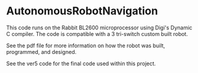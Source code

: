 # AutonomousRobotNavigation
This code runs on the Rabbit BL2600 microprocessor using Digi's Dynamic C compiler. The code is compatible with a 3 tri-switch custom built robot. 

See the pdf file for more information on how the robot was built, programmed, and designed.

See the ver5 code for the final code used within this project.
